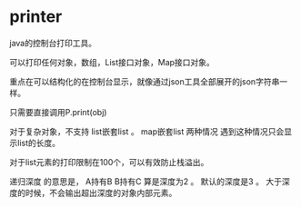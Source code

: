 # printer


java的控制台打印工具。 

可以打印任何对象，数组，List接口对象，Map接口对象。

重点在可以结构化的在控制台显示，就像通过json工具全部展开的json字符串一样。

只需要直接调用P.print(obj) 

对于复杂对象，不支持 list嵌套list 。 map嵌套list 两种情况 遇到这种情况只会显示list的长度。

对于list元素的打印限制在100个，可以有效防止栈溢出。

递归深度 的意思是， A持有B B持有C  算是深度为2 。 默认的深度是3 。 大于深度的时候，不会输出超出深度的对象内部元素。
